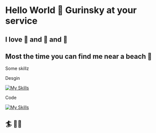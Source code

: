 # Hello World 👋 Gurinsky at your service

## I love 🍌 and 🥭 and 🌴

## Most the time you can find me near a beach 🌊

 Some skillz

Desgin

[![My Skills](https://skillicons.dev/icons?i=blender,unity,unreal,ai,ps,ae,figma&sketchup=3)](https://skillicons.dev)


Code

[![My Skills](https://skillicons.dev/icons?i=pug,threejs,unity,unreal,js,html,css,react,nextjs,nodejs,ipfs,solidity,bots&tailwind=3)](https://skillicons.dev)

## 🏄 ✌🏻
